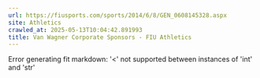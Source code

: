 ```yaml
---
url: https://fiusports.com/sports/2014/6/8/GEN_0608145328.aspx
site: Athletics
crawled_at: 2025-05-13T10:04:42.891993
title: Van Wagner Corporate Sponsors - FIU Athletics
---
```


Error generating fit markdown: '<' not supported between instances of 'int' and 'str'